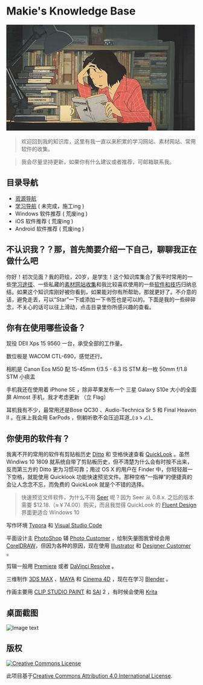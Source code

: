 # Makie's Knowledge Base

![Image text](https://github.com/c0344/Makie-s-Knowledge-Base/blob/master/Media/IMG_3737.GIF)

> 欢迎回到我的知识库，这里有我一直以来积累的学习网站、素材网站、常用软件的收集。

> 我会尽量坚持更新，如果你有什么建议或者推荐，可邮箱联系我。
## 目录导航
- [资源导航](https://github.com/c0344/Makie-s-Knowledge-Base/blob/master/Reference/Resource%20index.md)
- [学习导航](https://github.com/c0344/Makie-s-Knowledge-Base/blob/master/Reference/Learning%20index.md) ( 未完成，施工ing )
- Windows 软件推荐 ( 荒废ing )
- iOS 软件推荐 ( 荒废ing )
- Android 软件推荐 ( 荒废ing )

## 不认识我？？那，首先简要介绍一下自己，聊聊我正在做什么吧

你好！初次见面？我的莳绘，20岁，是学生！这个知识库集合了我平时常用的一些[学习途径](https://github.com/c0344/Makie-s-Knowledge-Base/blob/master/Reference/Learning%20index.md)、一些私藏的[素材网站收集](https://github.com/c0344/Makie-s-Knowledge-Base/blob/master/Reference/Resource%20index.md)和我比较喜欢使用的一些[软件和技巧](https://github.com/c0344/Makie-s-Knowledge-Base/tree/master/Awesome_Software)归纳总结。如果这个知识库刚好被你看到，如果能对你有所帮助，那就更好了。不介意的话，避免走丢，可以“Star”一下或添加一下书签也是可以的。下面是我的一些碎碎念，不关心的话可以往上滑动，点击目录里你所感兴趣的查看。

##  你有在使用哪些设备？

现役 DEll Xps 15 9560 一台，承受全部的工作量。

数位板是 WACOM CTL-690，感觉还行。

相机是 Canon Eos M50 配 15-45mm f/3.5 - 6.3 IS STM 和一枚 50mm f/1.8 STM 小痰盂

手机我还在使用着 iPhone SE ，除非苹果发布一个 三星 Galaxy S10e 大小的全面屏 Almost 手机，我才考虑更新 （立 Flag）

耳机我有不少，最常用还是Bose QC30 、Audio-Technica Sr 5 和 Final Heaven II 。在床上我会用 EarPods ，侧躺听歌不会压迫耳道_(:зゝ∠)_

## 你使用的软件有？

我离不开的常用的软件有剪贴板历史 [Ditto](https://ditto-cp.sourceforge.io/) 和 空格快速查看 [QuickLook](https://pooi.moe/QuickLook/) 。虽然Windiws 10 1809 就系统自带了剪贴板历史，但不清楚为什么会有时按不出来，反而第三方的 Ditto 更为习惯可靠；用过 OS X 的用户在 Finder 中，你轻轻敲一下空格，就能使用 Quicklook 功能快速预览文件。那种空格“一指禅”的便捷真的会让人念念不忘，而免费的 QuickLook 就是个不错的选择。
>快速预览文件软件，为什么不用 [Seer](http://1218.io/) 呢？因为 Seer 从 0.8.x. 之后的版本需要 $12.18.（≈￥74.00）购买，而且我觉得 QuickLook 的 [Fluent Design](https://www.microsoft.com/design/fluent/) 界面更适合 Windows 10

写作环境 [Typora](https://www.typora.io/) 和 [Visual Studio Code](https://code.visualstudio.com/)

平面设计主 [PhotoShop](https://www.adobe.com/cn/products/photoshopfamily.html) 辅 [Photo Customer](https://affinity.serif.com/zh-cn/photo/desktop/) ，绘制矢量图我曾经会用[CorelDRAW](http://www.coreldrawchina.com/)，但因为各种的原因，现在使用 [Illustrator](https://www.adobe.com/products/illustrator.html) 和 [Designer Customer](https://affinity.serif.com/zh-cn/designer/desktop/) 。

剪辑一般用 [Premiere](https://www.adobe.com/cn/products/premiere.html) 或者 [DaVinci Resolve](https://www.blackmagicdesign.com/cn/products#davinci-resolve-and-fusion-software) 。

三维制作 [3DS MAX](https://www.autodesk.com/products/3ds-max/overview) 、[MAYA](https://www.autodesk.com/products/maya/overview) 和 [Cinema 4D](https://www.maxon.net/cn/) ，现在在学习 [Blender](https://www.blender.org/) 。

作画主要用 [CLIP STUDIO PAINT](http://www.clipstudio.net/tc/) 和 [SAI](http://www.systemax.jp/ja/sai/) 2 ，有时候会使用 [Krita](http://www.krita.org/)

## 桌面截图

![Image text](https://github.com/c0344/Knowledge_Base/blob/master/Media/Screenshot_folder/Snipaste_2019-04-16_22-19-45.png)

## 版权

[![Creative Commons License](http://i.creativecommons.org/l/by/4.0/88x31.png)](http://creativecommons.org/licenses/by/4.0/)

此项目基于[Creative Commons Attribution 4.0 International License](http://creativecommons.org/licenses/by/4.0/).